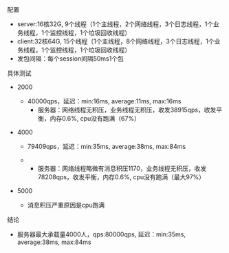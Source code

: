 配置

* server:16核32G, 9个线程（1个主线程，2个网络线程，3个日志线程，1个业务线程，1个监控线程，1个垃圾回收线程）
* client:32核64G, 15个线程（1个主线程，8个网络线程，3个日志线程，1个业务线程，1个监控线程，1个垃圾回收线程）
* 发包间隔：每个session间隔50ms1个包

具体测试

* 2000

  * 40000qps，延迟：min:16ms, average:11ms, max:16ms
    * 服务器：网络线程无积压，业务线程无积压，收发38915qps，收发平衡，内存0.6%, cpu没有跑满（67%）

* 4000

  * 79409qps，延迟：min:35ms, average:38ms, max:84ms

  * * 服务器：网络线程略微有消息积压1170，业务线程无积压，收发78208qps，收发平衡，内存0.6%, cpu没有跑满（最大97%）

* 5000

  * 消息积压严重原因是cpu跑满

结论

* 服务器最大承载量4000人，qps:80000qps, 延迟：min:35ms, average:38ms, max:84ms